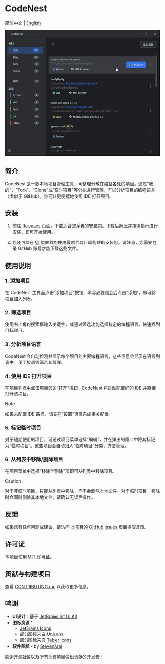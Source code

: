 # CodeNest

简体中文 | [English](README_EN.md)

<p align="center" style="margin-bottom: 0 !important;">
<img width="600" alt="CodeNest Interface" src="https://raw.githubusercontent.com/MidnightCrowing/CodeNest/main/docs/source/Interface_CN.png"><br/>
</p>

## 简介

CodeNest 是一款本地项目管理工具，可整理分散在磁盘各处的项目。通过“我的”、“Fork”、“Clone”或“临时项目”等分类进行管理，可以分析项目的编程语言（类似于
GitHub）。你可以更便捷地使用 IDE 打开项目。

## 安装

1. 前往 [Releases](https://github.com/MidnightCrowing/CodeNest/releases) 页面，下载适合您系统的安装包。下载后解压并按照指示进行安装，即可开始使用。

2. 您还可以在 [CI](https://github.com/MidnightCrowing/CodeNest/actions) 页面找到使用最新代码自动构建的安装包。请注意，您需要登录 GitHub 账号才能下载这些文件。

## 使用说明

### 1. 添加项目

在 CodeNest 主界面点击“添加项目”按钮，填写必要信息后点击“添加”，即可将项目加入列表。

### 2. 筛选项目

使用右上角的搜索框输入关键字，或通过筛选功能选择特定的编程语言，快速找到目标项目。

### 3. 分析项目语言

CodeNest 会自动检测并显示每个项目的主要编程语言，这些信息会显示在语言列表中，便于按语言筛选和管理。

### 4. 使用 IDE 打开项目

在项目列表中点击项目旁的“打开”按钮，CodeNest 将启动配置好的 IDE 并直接打开该项目。

> [!NOTE]
> 如果未配置 IDE 路径，请先在“设置”页面完成相关配置。

### 5. 标记临时项目

对于短期使用的项目，可通过项目菜单选择“编辑”，并在弹出的窗口中将其标记为“临时项目”。这些项目会自动归入“临时项目”分类，方便管理。

### 6. 从列表中移除/删除项目

在项目菜单中选择“移除”/“删除”项即可从列表中移除项目。

> [!CAUTION]
> 对于非临时项目，只能从列表中移除，而不会删除本地文件。对于临时项目，移除时会同时删除其本地文件，请确认无误后操作。

## 反馈

如果您有任何问题或建议，请访问 [本项目的 GitHub Issues](https://github.com/MidnightCrowing/CodeNest/issues)
页面提交反馈。

## 许可证

本项目使用 [MIT 许可证](LICENSE.txt)。

## 贡献与构建项目

查看 [CONTRIBUTING.md](docs/CONTRIBUTING_CN.md) 以获取更多信息。

## 鸣谢

- **UI设计**：基于 [JetBrains Int UI Kit](https://www.figma.com/community/file/1227732692272811382/int-ui-kit)
- **图标资源**：
    - [JetBrains Icons](https://jetbrains.github.io/ui/resources/icons_list/)
    - 部分图标来自 [Unicons](https://icones.js.org/collection/uil)
    - 部分图标来自 [Tabler lcons](https://icones.js.org/collection/tabler)
- **软件图标** - by [StevenArai](https://github.com/StevenArai)

感谢开源社区以及所有为该项目做出贡献的开发者！
